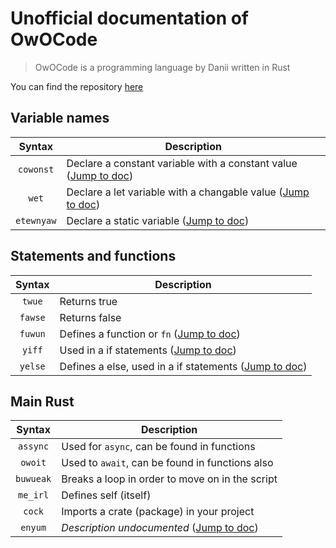 # Unofficial documentation of OwOCode

> OwOCode is a programming language by Danii written in Rust

You can find the repository [here](https://github.com/danii/owo-code)

## Variable names

| Syntax | Description |
|:---:|---|
| `cowonst` | Declare a constant variable with a constant value ([Jump to doc](https://doc.rust-lang.org/rust-by-example/custom_types/constants.html)) |
| `wet` | Declare a let variable with a changable value ([Jump to doc](https://doc.rust-lang.org/std/keyword.let.html)) |
| `etewnyaw` | Declare a static variable ([Jump to doc](https://doc.rust-lang.org/reference/items/static-items.html)) |

## Statements and functions

| Syntax | Description |
|:---:|---|
| `twue` | Returns true |
| `fawse` | Returns false |
| `fuwun` | Defines a function or `fn` ([Jump to doc](https://doc.rust-lang.org/book/ch03-03-how-functions-work.html)) |
| `yiff` | Used in a if statements ([Jump to doc](https://doc.rust-lang.org/beta/rust-by-example/flow_control/if_else.html)) |
| `yelse` | Defines a else, used in a if statements ([Jump to doc](https://doc.rust-lang.org/beta/rust-by-example/flow_control/if_else.html)) |

## Main Rust

| Syntax | Description |
|:---:|---|
| `assync` | Used for `async`, can be found in functions |
| `owoit` | Used to `await`, can be found in functions also |
| `buwueak` | Breaks a loop in order to move on in the script |
| `me_irl` | Defines self (itself) |
| `cock` | Imports a crate (package) in your project |
| `enyum` | *Description undocumented* ([Jump to doc](https://doc.rust-lang.org/book/ch06-01-defining-an-enum.html)) |

